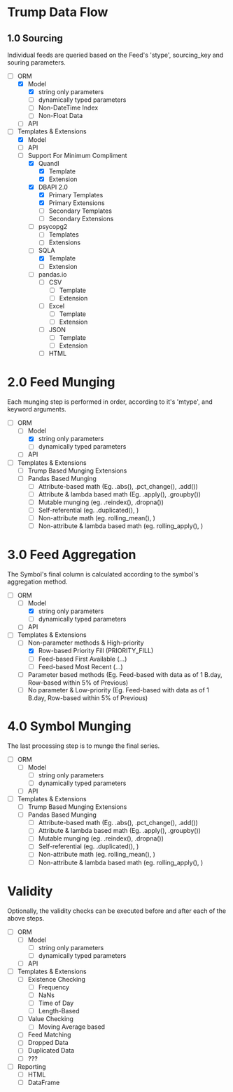 # Trump Data Flow

## 1.0 Sourcing 

Individual feeds are queried based on the Feed's 'stype', sourcing_key and souring parameters.

- [ ] ORM
  - [x] Model
    - [x] string only parameters
    - [ ] dynamically typed parameters
    - [ ] Non-DateTime Index
    - [ ] Non-Float Data
  - [ ] API
- [ ] Templates & Extensions
  - [x] Model
  - [ ] API
  - [ ] Support For Minimum Compliment
    - [x] Quandl
      - [x] Template
      - [x] Extension
    - [x] DBAPI 2.0
      - [x] Primary Templates
      - [x] Primary Extensions
      - [ ] Secondary Templates
      - [ ] Secondary Extensions
    - [ ] psycopg2
      - [ ] Templates
      - [ ] Extensions
    - [ ] SQLA
      - [x] Template
      - [ ] Extension
    - [ ] pandas.io
      - [ ] CSV
        - [ ] Template
        - [ ] Extension
      - [ ] Excel
        - [ ] Template
        - [ ] Extension
      - [ ] JSON
        - [ ] Template
        - [ ] Extension
      - [ ] HTML

# 2.0 Feed Munging

Each munging step is performed in order, according to it's 'mtype', and keyword arguments.

- [ ] ORM
  - [ ] Model
    - [x] string only parameters
    - [ ] dynamically typed parameters
  - [ ] API
- [ ] Templates & Extensions
  - [ ] Trump Based Munging Extensions
  - [ ] Pandas Based Munging
    - [ ] Attribute-based math (Eg. .abs(), .pct_change(), .add())
    - [ ] Attribute & lambda based math (Eg. .apply(), .groupby())
    - [ ] Mutable munging (eg. .reindex(), .dropna())
    - [ ] Self-referential (eg. .duplicated(), )
    - [ ] Non-attribute math (eg. rolling_mean(), )
    - [ ] Non-attribute & lambda based math (eg. rolling_apply(), )

# 3.0 Feed Aggregation

The Symbol's final column is calculated according to the symbol's aggregation method.

- [ ] ORM
  - [ ] Model
    - [x] string only parameters
    - [ ] dynamically typed parameters
  - [ ] API
- [ ] Templates & Extensions
  - [ ] Non-parameter methods & High-priority
    - [x] Row-based Priority Fill (PRIORITY_FILL)
    - [ ] Feed-based First Available (...)
    - [ ] Feed-based Most Recent (...)
  - [ ] Parameter based methods (Eg. Feed-based with data as of 1 B.day, Row-based within 5% of Previous)
  - [ ] No parameter & Low-priority (Eg. Feed-based with data as of 1 B.day, Row-based within 5% of Previous)

# 4.0 Symbol Munging

The last processing step is to munge the final series. 

- [ ] ORM
  - [ ] Model
    - [ ] string only parameters
    - [ ] dynamically typed parameters
  - [ ] API
- [ ] Templates & Extensions
  - [ ] Trump Based Munging Extensions
  - [ ] Pandas Based Munging
    - [ ] Attribute-based math (Eg. .abs(), .pct_change(), .add())
    - [ ] Attribute & lambda based math (Eg. .apply(), .groupby())
    - [ ] Mutable munging (eg. .reindex(), .dropna())
    - [ ] Self-referential (eg. .duplicated(), )
    - [ ] Non-attribute math (eg. rolling_mean(), )
    - [ ] Non-attribute & lambda based math (eg. rolling_apply(), )

# Validity

Optionally, the validity checks can be executed before and after each of the above steps.
- [ ] ORM
  - [ ] Model
    - [ ] string only parameters
    - [ ] dynamically typed parameters
  - [ ] API
- [ ] Templates & Extensions
  - [ ] Existence Checking
    - [ ] Frequency
    - [ ] NaNs
    - [ ] Time of Day
    - [ ] Length-Based
  - [ ] Value Checking
    - [ ] Moving Average based
  - [ ] Feed Matching
  - [ ] Dropped Data
  - [ ] Duplicated Data
  - [ ] ???
- [ ] Reporting
  - [ ] HTML
  - [ ] DataFrame
